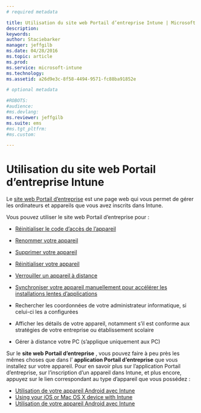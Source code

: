 ```yaml
---
# required metadata

title: Utilisation du site web Portail d’entreprise Intune | Microsoft Intune
description:
keywords:
author: Staciebarker
manager: jeffgilb
ms.date: 04/28/2016
ms.topic: article
ms.prod:
ms.service: microsoft-intune
ms.technology:
ms.assetid: a26d9e3c-8f58-4494-9571-fc88ba91852e

# optional metadata

#ROBOTS:
#audience:
#ms.devlang:
ms.reviewer: jeffgilb
ms.suite: ems
#ms.tgt_pltfrm:
#ms.custom:

---
```


# Utilisation du site web Portail d’entreprise Intune
Le [site web Portail d’entreprise](http://portal.manage.microsoft.com) est une page web qui vous permet de gérer les ordinateurs et appareils que vous avez inscrits dans Intune.

Vous pouvez utiliser le site web Portail d’entreprise pour :

-   [Réinitialiser le code d’accès de l’appareil](reset-your-passcode-cpwebsite.md)

-   [Renommer votre appareil](rename-your-device-cpwebsite.md)

-   [Supprimer votre appareil](remove-your-device-cpwebsite.md)

-   [Réinitialiser votre appareil](reset-your-device-cpwebsite.md)

-   [Verrouiller un appareil à distance](remote-lock-your-device-cpwebsite.md)

-   [Synchroniser votre appareil manuellement pour accélérer les installations lentes d’applications](sync-your-device-manually-cpwebsite.md)

-   Rechercher les coordonnées de votre administrateur informatique, si celui-ci les a configurées

-   Afficher les détails de votre appareil, notamment s’il est conforme aux stratégies de votre entreprise ou établissement scolaire

-   Gérer à distance votre PC (s’applique uniquement aux PC)

Sur le **site web Portail d’entreprise** , vous pouvez faire à peu près les mêmes choses que dans l’ **application Portail d’entreprise** que vous installez sur votre appareil. Pour en savoir plus sur l’application Portail d’entreprise, sur l’inscription d’un appareil dans Intune, et plus encore, appuyez sur le lien correspondant au type d’appareil que vous possédez :

- [Utilisation de votre appareil Android avec Intune](using-your-android-device-with-intune.md)
- [Using your iOS or Mac OS X device with Intune](using-your-ios-or-mac-os-x-device-with-intune.md)
- [Utilisation de votre appareil Android avec Intune](using-your-windows-device-with-intune.md)


<!--HONumber=May16_HO1-->


